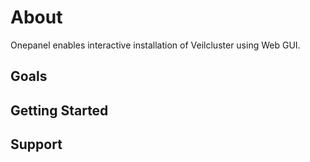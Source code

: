 About
=====

Onepanel enables interactive installation of Veilcluster using Web GUI.

Goals
-----

Getting Started
---------------

Support
-------

